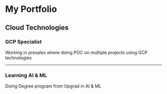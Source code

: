 # My Portfolio

## Cloud Technologies

### GCP Specialist

Working in presales where doing POC on multiple projects using GCP technologies

---
### Learning AI & ML
Doing Degree program from Upgrad in AI & ML



